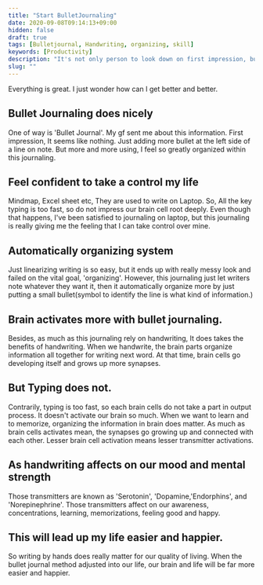 ```yaml
---
title: "Start BulletJournaling"
date: 2020-09-08T09:14:13+09:00
hidden: false
draft: true
tags: [Bulletjournal, Handwriting, organizing, skill]
keywords: [Productivity]
description: "It's not only person to look down on first impression, but we may know by skin how much it is good"
slug: ""
---
```


Everything is great.
I just wonder how can I get better and better.

## Bullet Journaling does nicely

One of way is 'Bullet Journal'. My gf sent me about this information.
First impression, It seems like nothing. Just adding more bullet at the left side of a line on note.
But more and more using, I feel so greatly organized within this journaling.

## Feel confident to take a control my life

Mindmap, Excel sheet etc, They are used to write on Laptop.
So, All the key typing is too fast, so do not impress our brain cell root deeply. Even though that happens, I've been satisfied to journaling on laptop, but this journaling is really giving me the feeling that I can take control over mine.

## Automatically organizing system

Just linearizing writing is so easy, but it ends up with really messy look and failed on the vital goal, 'organizing'. 
However, this journaling just let writers note whatever they want it, then it automatically organize more by just putting a small bullet(symbol to identify the line is what kind of information.)

## Brain activates more with bullet journaling.

Besides, as much as this journaling rely on handwriting, It does takes the benefits of handwriting. 
When we handwrite, the brain parts organize information all together for writing next word. 
At that time, brain cells go developing itself and grows up more synapses.

## But Typing does not.

Contrarily, typing is too fast, so each brain cells do not take a part in output process. It doesn't activate our brain so much.
When we want to learn and to memorize, organizing the information in brain does matter. As much as brain cells activates mean, the synapses go growing up and connected with each other.
Lesser brain cell activation means lesser transmitter activations.

## As handwriting affects on our mood and mental strength

Those transmitters are known as 'Serotonin', 'Dopamine,'Endorphins', and 'Norepinephrine'. Those transmitters affect on our awareness, concentrations, learning, memorizations, feeling good and happy. 

## This will lead up my life easier and happier.

So writing by hands does really matter for our quality of living. When the bullet journal method adjusted into our life, our brain and life will be far more easier and happier.


